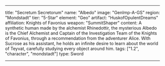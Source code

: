 ---

title: "Secretum Secretorum"
name: "Albedo"
image: "GenImp-A-GS"
region: "Mondstadt"
tier: "5-Star"
element: "Geo"
artifact: "HuskofOpulentDreams"
affiliation: Knights of Favonius
weapon: "SummitShaper"
content: A synthetic human made by the alchemist Rhinedottir, the mysterious Albedo is the Chief Alchemist and Captain of the Investigation Team of the Knights of Favonius, through a recommendation from the adventurer Alice. With Sucrose as his assistant, he holds an infinite desire to learn about the world of Teyvat, carefully studying every object around him.
tags: ["1.2", "character", "mondstadt"]
type: Sword

---